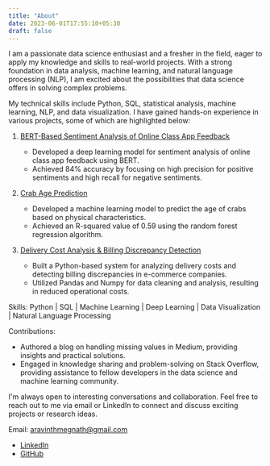 ```yaml
---
title: "About"
date: 2023-06-01T17:55:10+05:30
draft: false
---
```





I am a passionate data science enthusiast and a fresher in the field, eager to apply my knowledge and skills to real-world projects. With a strong foundation in data analysis, machine learning, and natural language processing (NLP), I am excited about the possibilities that data science offers in solving complex problems.

My technical skills include Python, SQL, statistical analysis, machine learning, NLP, and data visualization. I have gained hands-on experience in various projects, some of which are highlighted below:

1. [BERT-Based Sentiment Analysis of Online Class App Feedback](https://github.com/Aravinth-Megnath/NLP-Project/tree/main)
   - Developed a deep learning model for sentiment analysis of online class app feedback using BERT.
   - Achieved 84% accuracy by focusing on high precision for positive sentiments and high recall for negative sentiments.

2. [Crab Age Prediction](https://github.com/Aravinth-Megnath/Crab_age)
   - Developed a machine learning model to predict the age of crabs based on physical characteristics.
   - Achieved an R-squared value of 0.59 using the random forest regression algorithm.

3. [Delivery Cost Analysis & Billing Discrepancy Detection](https://github.com/Aravinth-Megnath/Data-analysis-project--Delivery-cost/tree/main)
   - Built a Python-based system for analyzing delivery costs and detecting billing discrepancies in e-commerce companies.
   - Utilized Pandas and Numpy for data cleaning and analysis, resulting in reduced operational costs.


Skills:
Python | SQL | Machine Learning | Deep Learning | Data Visualization | Natural Language Processing

Contributions:
- Authored a blog on handling missing values in Medium, providing insights and practical solutions.
- Engaged in knowledge sharing and problem-solving on Stack Overflow, providing assistance to fellow developers in the data science and machine learning community.

I'm always open to interesting conversations and collaboration. Feel free to reach out to me via email or LinkedIn to connect and discuss exciting projects or research ideas.

Email: aravinthmegnath@gmail.com


- [LinkedIn]( https://www.linkedin.com/in/aravinth-meganathan-200667a1/)
- [GitHub](https://github.com/Aravinth-Megnath)


